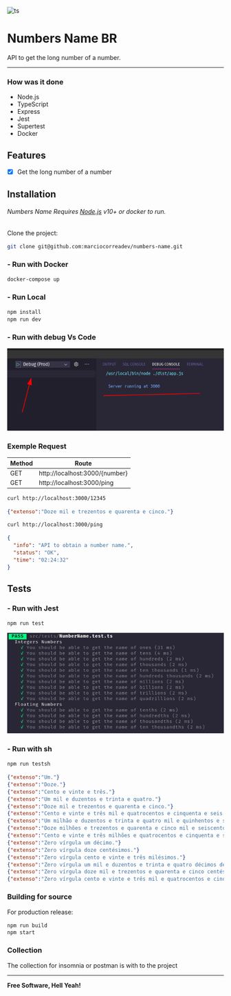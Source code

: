 ![ts](https://badgen.net/badge/-/TypeScript/blue?icon=typescript&label)

# Numbers Name BR
API to get the long number of a number.

----

### How was it done
- Node.js
- TypeScript
- Express
- Jest
- Supertest
- Docker
## Features
- [x] Get the long number of a number

## Installation
###### Numbers Name Requires [Node.js](https://nodejs.org/) v10+ or docker to run.
Clone the project:
```sh
git clone git@github.com:marciocorreadev/numbers-name.git
```
### - Run with Docker
```sh
docker-compose up
```
### - Run Local
```sh
npm install 
npm run dev
```
### - Run with debug Vs Code
![enter image description here](https://raw.githubusercontent.com/marciocorreadev/numbers-name/main/views/image/debug.png)
### Exemple Request
| Method | Route |
| ------ | ------ |
| GET | http://localhost:3000/{number} |
| GET | http://localhost:3000/ping  |

```sh
curl http://localhost:3000/12345
```
```JSON
{"extenso":"Doze mil e trezentos e quarenta e cinco."}
```

```sh
curl http://localhost:3000/ping
```
```JSON
{
  "info": "API to obtain a number name.",
  "status": "OK",
  "time": "02:24:32"
}
```


## Tests

### - Run with Jest
```sh
npm run test
```
![enter image description here](https://raw.githubusercontent.com/marciocorreadev/numbers-name/main/views/image/jest.png)
    
### - Run with sh
```sh
npm run testsh
```
``` JSON
{"extenso":"Um."}
{"extenso":"Doze."}
{"extenso":"Cento e vinte e três."}
{"extenso":"Um mil e duzentos e trinta e quatro."}
{"extenso":"Doze mil e trezentos e quarenta e cinco."}
{"extenso":"Cento e vinte e três mil e quatrocentos e cinquenta e seis."}
{"extenso":"Um milhão e duzentos e trinta e quatro mil e quinhentos e sessenta e sete."}
{"extenso":"Doze milhões e trezentos e quarenta e cinco mil e seiscentos e setenta e oito."}
{"extenso":"Cento e vinte e três milhões e quatrocentos e cinquenta e seis mil e setecentos e oitenta e nove."}
{"extenso":"Zero vírgula um décimo."}
{"extenso":"Zero vírgula doze centésimos."}
{"extenso":"Zero vírgula cento e vinte e três milésimos."}
{"extenso":"Zero vírgula um mil e duzentos e trinta e quatro décimos de milésimo."}
{"extenso":"Zero vírgula doze mil e trezentos e quarenta e cinco centésimos de milésimo."}
{"extenso":"Zero vírgula cento e vinte e três mil e quatrocentos e cinquenta e seis milionésimos."}
```

### Building for source
For production release:

```sh
npm run build
npm start
```

### Collection
The collection for insomnia or postman is with to the project

_______

**Free Software, Hell Yeah!**
